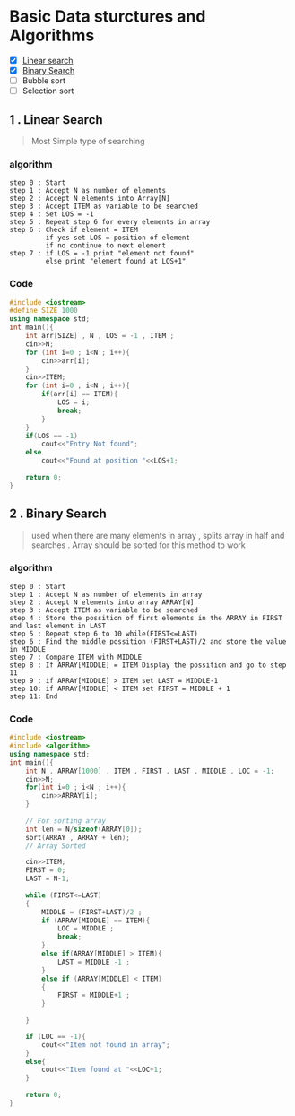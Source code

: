 # Basic Data sturctures and Algorithms
- [x] [Linear search](#1--linear-search)
- [x] [Binary Search](#2--binary-search)
- [ ] Bubble sort 
- [ ] Selection sort

## 1 . Linear Search
> Most Simple type of searching
### algorithm
``` 
step 0 : Start
step 1 : Accept N as number of elements
step 2 : Accept N elements into Array[N]
step 3 : Accept ITEM as variable to be searched 
step 4 : Set LOS = -1 
step 5 : Repeat step 6 for every elements in array
step 6 : Check if element = ITEM 
         if yes set LOS = position of element 
         if no continue to next element 
step 7 : if LOS = -1 print "element not found"
         else print "element found at LOS+1"
```

### Code 
```cpp
#include <iostream>
#define SIZE 1000
using namespace std;
int main(){
    int arr[SIZE] , N , LOS = -1 , ITEM ;
    cin>>N;
    for (int i=0 ; i<N ; i++){
        cin>>arr[i];
    }
    cin>>ITEM;
    for (int i=0 ; i<N ; i++){
        if(arr[i] == ITEM){
            LOS = i;
            break;
        }
    }
    if(LOS == -1)
        cout<<"Entry Not found";
    else
        cout<<"Found at position "<<LOS+1;
    
    return 0;
}
```

## 2 . Binary Search
>used when there are many elements in array , splits array in half and searches . Array should be sorted for this method to work 

### algorithm
```
step 0 : Start
step 1 : Accept N as number of elements in array
step 2 : Accept N elements into array ARRAY[N]
step 3 : Accept ITEM as variable to be searched 
step 4 : Store the possition of first elements in the ARRAY in FIRST and last element in LAST
step 5 : Repeat step 6 to 10 while(FIRST<=LAST)
step 6 : Find the middle possition (FIRST+LAST)/2 and store the value in MIDDLE
step 7 : Compare ITEM with MIDDLE
step 8 : If ARRAY[MIDDLE] = ITEM Display the possition and go to step 11
step 9 : if ARRAY[MIDDLE] > ITEM set LAST = MIDDLE-1
step 10: if ARRAY[MIDDLE] < ITEM set FIRST = MIDDLE + 1
step 11: End
```
### Code
```cpp
#include <iostream>
#include <algorithm>
using namespace std;
int main(){
    int N , ARRAY[1000] , ITEM , FIRST , LAST , MIDDLE , LOC = -1;
    cin>>N;
    for(int i=0 ; i<N ; i++){
        cin>>ARRAY[i];
    }
    
    // For sorting array
    int len = N/sizeof(ARRAY[0]);
    sort(ARRAY , ARRAY + len);
    // Array Sorted 

    cin>>ITEM;
    FIRST = 0;
    LAST = N-1;
    
    while (FIRST<=LAST)
    {
        MIDDLE = (FIRST+LAST)/2 ;
        if (ARRAY[MIDDLE] == ITEM){
            LOC = MIDDLE ;
            break;
        }
        else if(ARRAY[MIDDLE] > ITEM){
            LAST = MIDDLE -1 ;
        }
        else if (ARRAY[MIDDLE] < ITEM)
        {
            FIRST = MIDDLE+1 ;
        }
        
    }

    if (LOC == -1){
        cout<<"Item not found in array";
    }
    else{
        cout<<"Item found at "<<LOC+1;
    }
    
    return 0;
}
```

